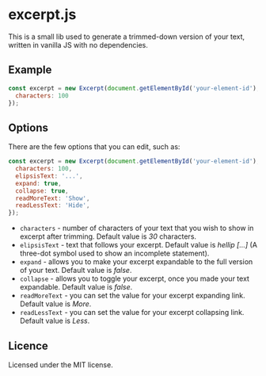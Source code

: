 # excerpt.js

This is a small lib used to generate a trimmed-down version of your text, written in vanilla JS with no dependencies.

## Example

```js
const excerpt = new Excerpt(document.getElementById('your-element-id'), {
  characters: 100
});

```

## Options

There are the few options that you can edit, such as:

```js
const excerpt = new Excerpt(document.getElementById('your-element-id'), {
  characters: 100,
  elipsisText: '...',
  expand: true,
  collapse: true,
  readMoreText: 'Show',
  readLessText: 'Hide',
});

```

- `characters` - number of characters of your text that you wish to show in excerpt after trimming. Default value is *30* characters.
- `elipsisText` - text that follows your excerpt. Default value is *hellip [...]* (A three-dot symbol used to show an incomplete statement).
- `expand` - allows you to make your excerpt expandable to the full version of your text. Default value is *false*.
- `collapse` - allows you to toggle your excerpt, once you made your text expandable. Default value is *false*.
- `readMoreText` - you can set the value for your excerpt expanding link. Default value is *More*.
- `readLessText` - you can set the value for your excerpt collapsing link. Default value is *Less*.

## Licence

Licensed under the MIT license.
